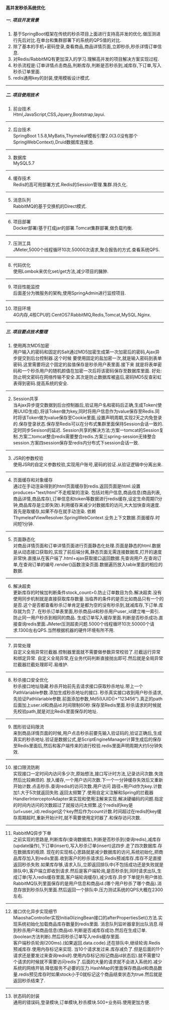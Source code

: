 #### 高并发秒杀系统优化
##### 一. 项目开发背景
1. 基于SpringBoot框架在传统的秒杀项目上面进行支持高并发的优化.做压测进行先后对比.在单台和集群部署下的系统的QPS值的对比. 
2. 除了基本的手机+密码登录,查看商品,商品详情页面,立即秒杀,秒杀详情订单信息.
3. 对Redis/RabbitMQ有更加深入的学习.理解高并发的项目解决方案实现过程.
4. 秒杀流程是:订单详情点击商品,判断库存,判断是否秒杀到,减库存,下订单,写入秒杀订单里面.
5. redis通用key的封装,使用模板设计模式.
 ---
##### 二. 项目使用技术
1. 前台技术<br/>
  Html,JavaScript,CSS,Jquery,Bootstrap,layui.<br/>
  ---
2. 后台技术<br/>
  SpringBoot 1.5.8,MyBatis,Thymeleaf模板引擎2.0(3.0没有那个SpringWebContext),Druid数据库连接池.
  ---
3. 数据库<br/>
   MySQL5.7
  ---
4. 缓存技术<br/>
   Redis的高可用部署方式.Redis的Session管理.集群.持久化.
  ---
5. 消息队列<br/>
   RabbitMQ的基于交换机的Direct模式.
  ---
6. 项目部署<br/>
   Docker部署/基于打成jar的部署.Tomcat集群部署,做负载均衡.
  ---
7. 压测工具<br/>
   JMeter,5000个线程循环10次.50000次请求,聚合报告的方式.查看系统QPS.
  --- 
8. 代码优化<br/>
   使用Lombok来优化set/get方法,减少项目的臃肿.
  ---
9.  项目性能监控<br/>
    后面差分为微服务的架构,使用SpringAdmin进行监控项目.
  ---
10. 项目环境<br/>
    4G内存,4核CPU的.CentOS7.RabbitMQ,Redis,Tomcat,MySQL.Nginx.    
  ---   
##### 三. 项目要点技术整理
1. 使用两次MD5加密<br/>
   用户输入的密码和固定的Salt通过MD5加密生成第一次加密后的密码,Ajax异步提交到后台控制器.这个时候
   要使用固定的盐加密一次,就是输入密码到表单密码.这里需要将这个固定的盐值保存是秒杀用户表里面.接下来
   就是将表单密码和一个秒杀用户的随机颜值在加密一次后将该密码保存至数据库里面.
   好处:防止明文密码在网络传输不安全.其次是防止数据库被盗后,密码MD5反查彩虹表得到密码.提高系统的安全.
  ---
2. Session共享<br/>
   当Ajax异步提交数据到后台控制器后,验证用户名和密码后正确,生成Token(使用UUID生成),将该Token做为key,同时将用户信息作为value保存至Redis.同时将该Token做为value保存至Cookie里面,设置声明周期,实现2天之内免登录的.保存登录状态.保存至Redis可以在分布式集群里面保持Session会话一致的.定时同步Sesison的延迟.
   Session共享的解决方法:方案一tomcat的Session复制.方案二tomcat整合redis需要整合redis.方案三spring-session无锋整合session.方案四session保存至redis内分布式下session会话一致.
  ---
3. JSR的参数校验<br/>
   使用JSR的自定义参数校验,实现用户账号,密码的验证.从验证逻辑中分离出来.
  ---
4. 页面缓存和对象缓存<br/>
   通过在手动渲染得到的html页面缓存到redis.返回页面是html.设置produces="text/html"不走框架的渲染.
   包括对用户信息,商品信息(商品列表,商品详情,商品库存),订单信息和token等数据进行redis缓存,设定生命周期(1分钟,商品库存是立即失效).利用缓存来减少对数据库的访问,大大加快查询速度.首先是取缓存,如果不存在就手动渲染.
   依赖ThymeleafViewResolver.SpringWebContext.业务上下文数据.页面缓存.时间短1分钟.
  ---
5. 页面静态化<br/>
   对商品详情页面和订单详情页面进行页面静态化处理.页面是静态的html.数据是从动态接口获取的,实现了前后端分离,静态页面无需连接数据库,打开的速度非常快.直接从在客户端了.html+ajax获取接口返回数据.先查询用户,在查询订单,在查询订单的编号.render()函数渲染页面.数据遍历放入table里面的相应的数据.
  ---
6. 解决超卖<br/>
   更新库存的时候加判断条件stock_count>0.防止订单数目为负.解决超卖.没有使用同步机制就是直接获取库存数量.当临界的条件的是否比如商品只有一个的是否.这个是否都查看秒杀订单肯定是都为空的没有秒杀到,就减库存,下订单.库存就为负了.
   在秒杀订单表里面,秒杀商品id和秒杀用户user_id建立唯一索引.防止同一用户秒杀到相同的商品.
   生成订单写入缓存里面.判断是否秒杀成功.直接查询redis里面.JMeter压测超卖问题.5000个线程循环10次.50000个请求.1300左右QPS.当然根据机器的硬件环境有所不用.
  ---
7. 异常处理<br/>
   自定义全局异常拦截器.控制器里面就不需要做参数异常校验了.拦截运行异常和绑定异常.
   自定义全局异常,在业务代码判断直接抛出即可.然后就是全局异常拦截器拦截处理即可.易维护.
  ---   
8. 秒杀接口安全优化<br/>
   秒杀接口地址隐藏.秒杀开始前先去请求接口获取秒杀地址.带上一个PathVariable参数.添加生成秒杀地址的接口.
   秒杀真实接口收到用户秒杀请求,先验证PathVariable参数.前面添加参数,Md5(UUID()+"123456").真正的path
   后面加上user.id和商品id.时间限制60秒.保存至Redis里面.秒杀请求的时候就先校验path,就是对比Redis里面保存的地址.
  ---
9. 图形验证码限流<br/>
   来到商品详情页面的时候,用户点击秒杀前要先输入验证码的,验证正确后,生成真实的秒杀地址.验证是数据公式,是ScriptEngineManager计算生成后的保存至Redis里面后,然后和客户端传来的进行校验.redis里面声明周期大约5分钟失效.
  ---
10. 接口限流防刷<br/>
    实现接口一定时间内访问多少次,原始想法,接口写计时方法,记录访问次数.失效然后比较麻烦的.
    放入缓存,一个用户访问次数.下一个一分钟缓存失效后又重新开始计数.点击秒杀.查询redis的访问次数.用户访问 路径+用户id作为key.计数加1.大于5次就返回失败.返回太频繁了.使用自定义注解和Spring的拦截器HandlerInterceptorAdapter来实现和使用注解来实现.解决硬编码的问题.指定的时间内访问的次数超过了就报访问太频繁.这个redis的key是(url+user_id).redisget这个key然后作为count计数.时间超过在redis的key缓存周期超时,重新开始计时,就不需要使用定时器了.和保存访问次数.
  ---
11. RabbitMQ异步下单<br/>
    之前实现的思路是,判断库存(查询数据库),判断是否秒杀到(查询redis),减库存(update操作),下订单(insert),写入秒杀订单(insert)这四步.走了四次数据库.存在数据库的瓶颈.
    现在的实现核心思路就是减少数据库的访问,系统初始化,把商品库存加入到redis里面.收到客户的秒杀请求后.Redis预减库存.库存不足直接返回秒杀失败.如果库存够,请求入队,立即返回排队中(不包括成功还是失败就是排队中),客户端立即收到请求.然后是客户端轮询,是否秒杀到,同时请求出队,生成订单(写入redis缓存里面,客户端轮询缓存),减少库存.异步下单提升用户体验.
    RabbitMQ队列里面保存的是用户信息和商品id.(哪个用户秒杀了哪个商品).消息存放到秒杀队列里面.然后返回一个排队中.压力测试系统的QPS大概在2300左右.
  ---
12. 接口优化异步实现细节<br/>
    MiaoshaController实现Initia0lizingBean接口的afterPropertiesSet()方法.实现系统初始化加载商品库存数量到redis里面.
    消息队列监听器拿到出队消息.得到秒杀用户和商品信息(商品id).判断是否减库存成功.然后在生成订单.(boolean方法判断).然后将秒杀订单写入redis缓存里面.  
    客户端秒杀轮询(200ms).(如果返回.data.code).还在排队中,继续轮询.Redis预减库存.使用内存标记来实现.
    当10个请求发过来.库存减负了.但是后面的11个请求还是要发过来查询redis的.使用内存标记(标记商品id状态后).就不需要12个请求的时候就不需要访问redis了.后面的大量的请求就不会进入系统的.减少系统的网络开销.降低服务不必要的压力.HashMap的里面保存商品id和商品数量.redis预见库存时如果stock小于0就标记这个商品结束状态为true.然后就是返回秒杀结束了.
  ---
13. 状态码的封装<br/>
    通用的错误码,登录模块,订单模块,秒杀模块.500+业务码.使用更加方便.
        
     
      
          
  

  
     
  
  
    
      
     
     
        
          
      
      
       
     
  
      
    
     